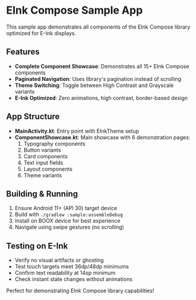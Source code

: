 # EInk Compose Sample App

This sample app demonstrates all components of the EInk Compose library optimized for E-Ink displays.

## Features

- **Complete Component Showcase**: Demonstrates all 15+ EInk Compose components
- **Paginated Navigation**: Uses library's pagination instead of scrolling
- **Theme Switching**: Toggle between High Contrast and Grayscale variants
- **E-Ink Optimized**: Zero animations, high contrast, border-based design

## App Structure

- **MainActivity.kt**: Entry point with EInkTheme setup
- **ComponentShowcase.kt**: Main showcase with 6 demonstration pages:
  1. Typography components
  2. Button variants  
  3. Card components
  4. Text input fields
  5. Layout components
  6. Theme variants

## Building & Running

1. Ensure Android 11+ (API 30) target device
2. Build with `./gradlew :sample:assembleDebug`
3. Install on BOOX device for best experience
4. Navigate using swipe gestures (no scrolling)

## Testing on E-Ink

- Verify no visual artifacts or ghosting
- Test touch targets meet 36dp/48dp minimums
- Confirm text readability at 14sp minimum
- Check instant state changes without animations

Perfect for demonstrating EInk Compose library capabilities!